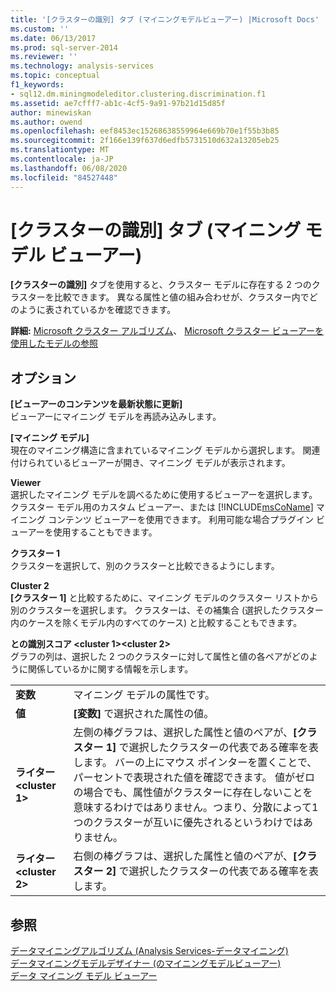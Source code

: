 ```yaml
---
title: '[クラスターの識別] タブ (マイニングモデルビューアー) |Microsoft Docs'
ms.custom: ''
ms.date: 06/13/2017
ms.prod: sql-server-2014
ms.reviewer: ''
ms.technology: analysis-services
ms.topic: conceptual
f1_keywords:
- sql12.dm.miningmodeleditor.clustering.discrimination.f1
ms.assetid: ae7cfff7-ab1c-4cf5-9a91-97b21d15d85f
author: minewiskan
ms.author: owend
ms.openlocfilehash: eef8453ec15268638559964e669b70e1f55b3b85
ms.sourcegitcommit: 2f166e139f637d6edfb5731510d632a13205eb25
ms.translationtype: MT
ms.contentlocale: ja-JP
ms.lasthandoff: 06/08/2020
ms.locfileid: "84527448"
---
```

# <a name="cluster-discrimination-tab-mining-model-viewer"></a>[クラスターの識別] タブ (マイニング モデル ビューアー)
  **[クラスターの識別]** タブを使用すると、クラスター モデルに存在する 2 つのクラスターを比較できます。 異なる属性と値の組み合わせが、クラスター内でどのように表されているかを確認できます。  
  
 **詳細:** [Microsoft クラスター アルゴリズム](data-mining/microsoft-clustering-algorithm.md)、 [Microsoft クラスター ビューアーを使用したモデルの参照](data-mining/browse-a-model-using-the-microsoft-cluster-viewer.md)  
  
## <a name="options"></a>オプション  
 **[ビューアーのコンテンツを最新状態に更新]**  
 ビューアーにマイニング モデルを再読み込みします。  
  
 **[マイニング モデル]**  
 現在のマイニング構造に含まれているマイニング モデルから選択します。 関連付けられているビューアーが開き、マイニング モデルが表示されます。  
  
 **Viewer**  
 選択したマイニング モデルを調べるために使用するビューアーを選択します。 クラスター モデル用のカスタム ビューアー、または [!INCLUDE[msCoName](../includes/msconame-md.md)] マイニング コンテンツ ビューアーを使用できます。 利用可能な場合プラグイン ビューアーを使用することもできます。  
  
 **クラスター 1**  
 クラスターを選択して、別のクラスターと比較できるようにします。  
  
 **Cluster 2**  
 **[クラスター 1]** と比較するために、マイニング モデルのクラスター リストから別のクラスターを選択します。 クラスターは、その補集合 (選択したクラスター内のケースを除くモデル内のすべてのケース) と比較することもできます。  
  
 **との識別スコア \<cluster 1>\<cluster 2>**  
 グラフの列は、選択した 2 つのクラスターに対して属性と値の各ペアがどのように関係しているかに関する情報を示します。  
  
|||  
|-|-|  
|**変数**|マイニング モデルの属性です。|  
|**値**|**[変数]** で選択された属性の値。|  
|**ライター\<cluster 1>**|左側の棒グラフは、選択した属性と値のペアが、**[クラスター 1]** で選択したクラスターの代表である確率を表します。 バーの上にマウス ポインターを置くことで、パーセントで表現された値を確認できます。 値がゼロの場合でも、属性値がクラスターに存在しないことを意味するわけではありません。つまり、分散によって1つのクラスターが互いに優先されるというわけではありません。|  
|**ライター\<cluster 2>**|右側の棒グラフは、選択した属性と値のペアが、**[クラスター 2]** で選択したクラスターの代表である確率を表します。|  
  
## <a name="see-also"></a>参照  
 [データマイニングアルゴリズム &#40;Analysis Services-データマイニング&#41;](data-mining/data-mining-algorithms-analysis-services-data-mining.md)   
 [データマイニングモデルデザイナー &#40;のマイニングモデルビューアー&#41;](mining-model-viewers-data-mining-model-designer.md)   
 [データ マイニング モデル ビューアー](data-mining/data-mining-model-viewers.md)  
  
  
